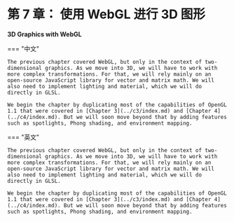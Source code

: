 # 第 7 章： 使用 WebGL 进行 3D 图形

**3D Graphics with WebGL**

=== "中文"

    The previous chapter covered WebGL, but only in the context of two-dimensional graphics. As we move into 3D, we will have to work with more complex transformations. For that, we will rely mainly on an open-source JavaScript library for vector and matrix math. We will also need to implement lighting and material, which we will do directly in GLSL.

    We begin the chapter by duplicating most of the capabilities of OpenGL 1.1 that were covered in [Chapter 3](../c3/index.md) and [Chapter 4](../c4/index.md). But we will soon move beyond that by adding features such as spotlights, Phong shading, and environment mapping.

=== "英文"

    The previous chapter covered WebGL, but only in the context of two-dimensional graphics. As we move into 3D, we will have to work with more complex transformations. For that, we will rely mainly on an open-source JavaScript library for vector and matrix math. We will also need to implement lighting and material, which we will do directly in GLSL.

    We begin the chapter by duplicating most of the capabilities of OpenGL 1.1 that were covered in [Chapter 3](../c3/index.md) and [Chapter 4](../c4/index.md). But we will soon move beyond that by adding features such as spotlights, Phong shading, and environment mapping.
